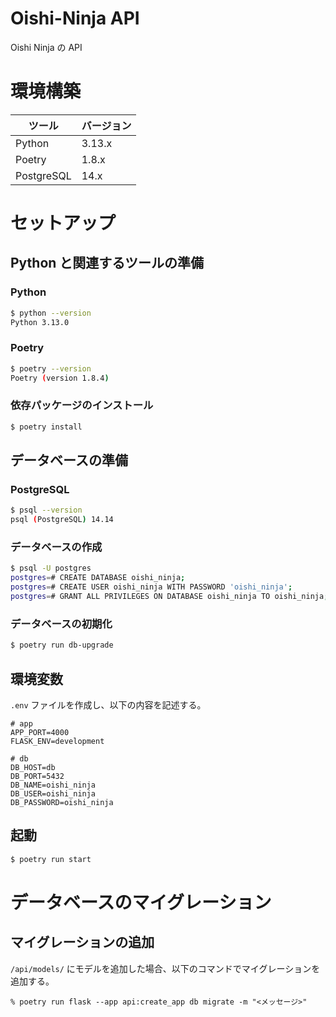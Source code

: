 # Oishi-Ninja API

Oishi Ninja の API

# 環境構築

| ツール | バージョン |
| --- | --- |
| Python | 3.13.x |
| Poetry | 1.8.x |
| PostgreSQL | 14.x |

# セットアップ

## Python と関連するツールの準備

### Python

```bash
$ python --version
Python 3.13.0
```

### Poetry

```bash
$ poetry --version
Poetry (version 1.8.4)
```

### 依存パッケージのインストール

```bash
$ poetry install
```

## データベースの準備

### PostgreSQL

```bash
$ psql --version
psql (PostgreSQL) 14.14
```

### データベースの作成

```bash
$ psql -U postgres
postgres=# CREATE DATABASE oishi_ninja;
postgres=# CREATE USER oishi_ninja WITH PASSWORD 'oishi_ninja';
postgres=# GRANT ALL PRIVILEGES ON DATABASE oishi_ninja TO oishi_ninja;
```

### データベースの初期化

```bash
$ poetry run db-upgrade
```

## 環境変数

`.env` ファイルを作成し、以下の内容を記述する。

```
# app
APP_PORT=4000
FLASK_ENV=development

# db
DB_HOST=db
DB_PORT=5432
DB_NAME=oishi_ninja
DB_USER=oishi_ninja
DB_PASSWORD=oishi_ninja
```

## 起動

```bash
$ poetry run start
```

# データベースのマイグレーション

## マイグレーションの追加

`/api/models/` にモデルを追加した場合、以下のコマンドでマイグレーションを追加する。

```
% poetry run flask --app api:create_app db migrate -m "<メッセージ>"
```
